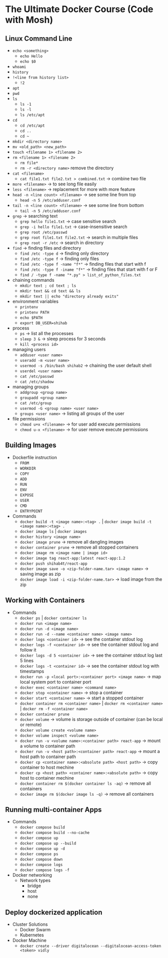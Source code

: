 # The Ultimate Docker Course (Code with Mosh)

## Linux Command Line

- `echo <something>`
  - `echo Hello`
  - `echo $0`
- `whoami`
- `history`
- `!<line from history list>`
  - `!2`
- `apt`
- `pwd`
- `ls`
  - `ls -1`
  - `ls -l`
  - `ls /etc/apt`
- `cd`
  - `cd /etc/apt`
  - `cd ..`
  - `cd ~`
- `mkdir <directory name>`
- `mv <old_path> <new_path>`
- `touch <filename 1> <filename 2>`
- `rm <filename 1> <filename 2>`
  - `rm file*`
  - `rm -r <directory name>` remove the directory
- `cat <filename>`
  - `cat file1.txt file2.txt > combined.txt` -> combine two file
- `more <filename>` -> to see long file easily
- `less <filename>` -> replacement for more with more feature
- `head -n <line count> <filename>` -> see some line from top
  - `head -n 5 /etc/adduser.conf`
- `tail -n <line count> <filename>` -> see some line from bottom
  - `tail -n 5 /etc/adduser.conf`
- `grep` -> searching text
  - `grep hello file1.txt` -> case sensitive search
  - `grep -i hello file1.txt` -> case-insensitive search
  - `grep root /etc/passwd`
  - `grep root file1.txt file2.txt` -> search in multiple files
  - `grep root -r /etc` -> search in directory
- `find` -> finding files and directory
  - `find /etc -type d` -> finding only directory
  - `find /etc -type f` -> finding only files
  - `find /etc -type f -name "f*"` -> finding files that start with f
  - `find /etc -type f -iname "f*"` -> finding files that start with f or F
  - `find / -type f -name "*.py" > list_of_python_files.txt`
- chaining commands
  - `mkdir text ; cd text ; ls`
  - `mkdir text && cd text && ls`
  - `mkdir text || echo "directory already exits"`
- environment variables
  - `printenv`
  - `printenv PATH`
  - `echo $PATH`
  - `export DB_USER=shihab`
- process
  - `ps` -> list all the processes
  - `sleep 3 &` -> sleep process for 3 seconds
  - `kill <process id>`
- managing users
  - `adduser <user name>`
  - `useradd -m <user name>`
  - `usermod -s /bin/bash shihab2` -> chaining the user default shell
  - `userdel <user name>`
  - `cat /etc/passwd`
  - `cat /etc/shadow`
- managing groups
  - `addgroup <group name>`
  - `groupadd <group name>`
  - `cat /etc/group`
  - `usermod -G <group name> <user name>`
  - `groups <user name>` -> listing all groups of the user
- file permissions
  - `chmod u+x <filename>` -> for user add execute permissions
  - `chmod u-x <filename>` -> for user remove execute permissions

## Building Images

- Dockerfile instruction
  - `FROM`
  - `WORKDIR`
  - `COPY`
  - `ADD`
  - `RUN`
  - `ENV`
  - `EXPOSE`
  - `USER`
  - `CMD`
  - `ENTRYPOINT`
- Commands
  - `docker build -t <image name>:<tag> .` | `docker image build -t <image name>:<tag> .`
  - `docker image ls` | `docker images`
  - `docker history <image name>`
  - `docker image prune` -> remove all dangling images
  - `docker container prune` -> remove all stopped containers
  - `docker image rm <image name | image id>`
  - `docker image tag react-app:latest react-app:1.2`
  - `docker push shihab4t/react-app`
  - `docker image save -o <zip-folder-name.tar> <image name>` -> saving image as zip
  - `docker image load -i <zip-folder-name.tar>` -> load image from the zip

## Working with Containers

- Commands
  - `docker ps` | `docker container ls`
  - `docker run <image name>`
  - `docker run -d <image name>`
  - `docker run -d --name <container name> <image name>`
  - `docker logs <container id>` -> see the container stdout log
  - `docker logs -f <container id>` -> see the container stdout log and follow it
  - `docker logs -d 5 <container id>` -> see the container stdout log last 5 lines
  - `docker logs -t <container id>` -> see the container stdout log with timestamps
  - `docker run -p <local port>:<container port> <image name>` -> map local system port to container port
  - `docker exec <container name> <command name>`
  - `docker stop <container name>` -> stop a container
  - `docker start <container name>` -> start a stopped container
  - `docker container rm <container name>` | `docker rm <container name>` | `docker rm -f <container name>`
  - `docker container prune`
  - `docker volume` -> volume is storage outside of container (can be local or remote)
  - `docker volume create <volume name>`
  - `docker volume inspect <volume name>`
  - `docker run -v <volume name>:<container path> react-app` -> mount a volume to container path
  - `docker run -v <host path>:<container path> react-app` -> mount a host path to container path
  - `docker cp <container name>:<absolute path> <host path>` -> copy container to host mechine
  - `docker cp <host path> <container name>:<absolute path>` -> copy host to container mechine
  - `docker container rm $(docker container ls -aq)` -> remove all containers
  - `docker image rm $(docker image ls -q)` -> remove all containers

## Running multi-container Apps

- Commands
  - `docker compose build`
  - `docker compose build --no-cache`
  - `docker compose up`
  - `docker compose up --build`
  - `docker compose up -d`
  - `docker compose ps`
  - `docker compose down`
  - `docker compose logs`
  - `docker compose logs -f`
- Docker networking
  - Network types
    - bridge
    - host
    - none

## Deploy dockerized application

- Cluster Solutions
  - Docker Swarm
  - Kubernetes
- Docker Machine
  - `docker create --driver digitalocean --digitalocean-access-token <token> vidly`
